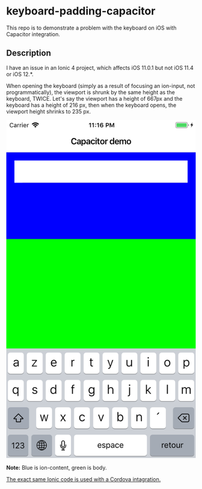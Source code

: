 # keyboard-padding-capacitor

This repo is to demonstrate a problem with the keyboard on iOS with Capacitor integration.

## Description
I have an issue in an Ionic 4 project, which affects iOS 11.0.1 but not iOS 11.4 or iOS 12.*.

When opening the keyboard (simply as a result of focusing an ion-input, not programmatically), the viewport is shrunk by the same height as the keyboard, TWICE. Let's say the viewport has a height  of 667px and the keyboard has a height of 216 px, then when the keyboard opens, the viewport height shrinks to 235 px.

![iOS screengrab](https://github.com/sebastienguillon/keyboard-padding-capacitor/blob/master/iOS-11.0.1-capacitor.png)

**Note:** Blue is ion-content, green is body.

[The exact same Ionic code is used with a Cordova intagration.](https://github.com/sebastienguillon/keyboard-padding-cordova)
